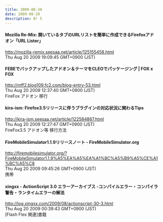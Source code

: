 ```yaml
---
title: 2009-08-20
date: 2009-08-20
description: B! 5
---
```


#### Mozilla Re-Mix: 開いているタブのURLリストを簡単に作成できるFirefoxアドオン「URL Lister」
http://mozilla-remix.seesaa.net/article/125155458.html<br>
Thu Aug 20 2009 19:09:45 GMT+0900 (JST)<br>


#### FEBEでバックアップしたアドオン＆テーマをCLEOでパッケージング | FOX x FOX
http://mff2.blog109.fc2.com/blog-entry-53.html<br>
Thu Aug 20 2009 12:37:40 GMT+0900 (JST)<br>
FireFox アドオン 移行


#### kira-ism: Firefox3.5リリースに伴うプラグインの対応状況に関わるTips
http://kira-ism.seesaa.net/article/122584867.html<br>
Thu Aug 20 2009 12:27:47 GMT+0900 (JST)<br>
FireFox3.5 アドオン等 移行方法


#### FireMobileSimulator1.1.9リリースノート - FireMobileSimulator.org
http://firemobilesimulator.org/?FireMobileSimulator1.1.9%A5%EA%A5%EA%A1%BC%A5%B9%A5%CE%A1%BC%A5%C8<br>
Thu Aug 20 2009 09:45:26 GMT+0900 (JST)<br>
携帯


#### xingxx - ActionScript 3.0 エラーアーカイブス -コンパイルエラー・コンパイラ警告・ランタイムエラーの解法
http://log.xingxx.com/2009/08/actionscript-30-3.html<br>
Thu Aug 20 2009 00:39:43 GMT+0900 (JST)<br>
[Flash Flex 関連]書籍


